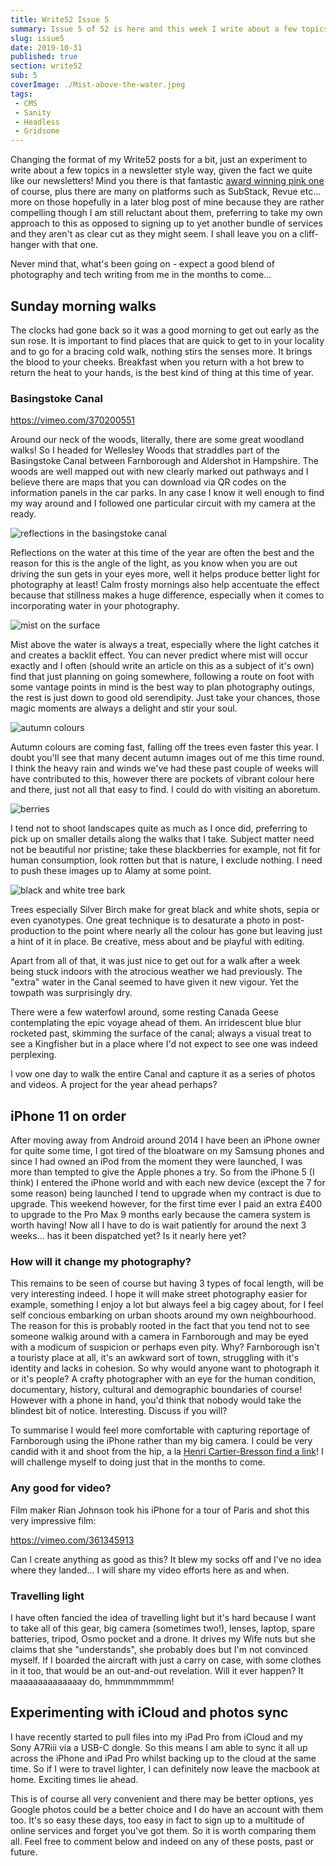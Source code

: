 ```yaml
---
title: Write52 Issue 5
summary: Issue 5 of 52 is here and this week I write about a few topics all in one post because there is a lot going on around here
slug: issue5
date: 2019-10-31
published: true
section: write52
sub: 5
coverImage: ./Mist-above-the-water.jpeg
tags:
 - CMS
 - Sanity
 - Headless
 - Gridsome
---
```

Changing the format of my Write52 posts for a bit, just an experiment to write about a few topics in a newsletter style way, given the fact we quite like our newsletters! Mind you there is that fantastic [award winning pink one](https://write52.com) of course, plus there are many on platforms such as SubStack, Revue etc... more on those hopefully in a later blog post of mine because they are rather compelling though I am still reluctant about them, preferring to take my own approach to this as opposed to signing up to yet another bundle of services and they aren't as clear cut as they might seem. I shall leave you on a cliff-hanger with that one.

Never mind that, what's been going on - expect a good blend of photography and tech writing from me in the months to come...

## Sunday morning walks

The clocks had gone back so it was a good morning to get out early as the sun rose. It is important to find places that are quick to get to in your locality and to go for a bracing cold walk, nothing stirs the senses more. It brings the blood to your cheeks. Breakfast when you return with a hot brew to return the heat to your hands, is the best kind of thing at this time of year.

### Basingstoke Canal

https://vimeo.com/370200551

Around our neck of the woods, literally, there are some great woodland walks! So I headed for Wellesley Woods that straddles part of the Basingstoke Canal between Farnborough and Aldershot in Hampshire. The woods are well mapped out with new clearly marked out pathways and I believe there are maps that you can download via QR codes on the information panels in the car parks. In any case I know it well enough to find my way around and I followed one particular circuit with my camera at the ready.

![reflections in the basingstoke canal](./reflections-in-the-canal.jpeg)

Reflections on the water at this time of the year are often the best and the reason for this is the angle of the light, as you know when you are out driving the sun gets in your eyes more, well it helps produce better light for photography at least! Calm frosty mornings also help accentuate the effect because that stillness makes a huge difference, especially when it comes to incorporating water in your photography.

![mist on the surface](./Mist-above-the-water.jpeg)

Mist above the water is always a treat, especially where the light catches it and creates a backlit effect. You can never predict where mist will occur exactly and I often (should write an article on this as a subject of it's own) find that just planning on going somewhere, following a route on foot with some vantage points in mind is the best way to plan photography outings, the rest is just down to good old serendipity. Just take your chances, those magic moments are always a delight and stir your soul.

![autumn colours](./autumn-leaves.jpeg)

Autumn colours are coming fast, falling off the trees even faster this year. I doubt you'll see that many decent autumn images out of me this time round. I think the heavy rain and winds we've had these past couple of weeks will have contributed to this, however there are pockets of vibrant colour here and there, just not all that easy to find. I could do with visiting an aboretum.

![berries](./berries.jpeg)

I tend not to shoot landscapes quite as much as I once did, preferring to pick up on smaller details along the walks that I take. Subject matter need not be beautiful nor pristine; take these blackberries for example, not fit for human consumption, look rotten but that is nature, I exclude nothing. I need to push these images up to Alamy at some point.

![black and white tree bark](./black-and-white-trees.jpeg)

Trees especially Silver Birch make for great black and white shots, sepia or even cyanotypes. One great technique is to desaturate a photo in post-production to the point where nearly all the colour has gone but leaving just a hint of it in place. Be creative, mess about and be playful with editing.

Apart from all of that, it was just nice to get out for a walk after a week being stuck indoors with the atrocious weather we had previously. The "extra" water in the Canal seemed to have given it new vigour. Yet the towpath was surprisingly dry.

There were a few waterfowl around, some resting Canada Geese contemplating the epic voyage ahead of them. An irridescent blue blur rocketed past, skimming the surface of the canal; always a visual treat to see a Kingfisher but in a place where I'd not expect to see one was indeed perplexing.

I vow one day to walk the entire Canal and capture it as a series of photos and videos. A project for the year ahead perhaps?

## iPhone 11 on order

After moving away from Android around 2014 I have been an iPhone owner for quite some time, I got tired of the bloatware on my Samsung phones and since I had owned an iPod from the moment they were launched, I was more than tempted to give the Apple phones a try. So from the iPhone 5 (I think) I entered the iPhone world and with each new device (except the 7 for some reason) being launched I tend to upgrade when my contract is due to upgrade. This weekend however, for the first time ever I paid an extra £400 to upgrade to the Pro Max 9 months early because the camera system is worth having! Now all I have to do is wait patiently for around the next 3 weeks... has it been dispatched yet? Is it nearly here yet? 

### How will it change my photography?

This remains to be seen of course but having 3 types of focal length, will be very interesting indeed. I hope it will make street photography easier for example, something I enjoy a lot but always feel a big cagey about, for I feel self concious embarking on urban shoots around my own neighbourhood. The reason for this is probably rooted in the fact that you tend not to see someone walkig around with a camera in Farnborough and may be eyed with a modicum of suspicion or perhaps even pity. Why? Farnborough isn't a touristy place at all, it's an awkward sort of town, struggling with it's identity and lacks in cohesion. So why would anyone want to photograph it or it's people? A crafty photographer with an eye for the human condition, documentary, history, cultural and demographic boundaries of course! However with a phone in hand, you'd think that nobody would take the blindest bit of notice. Interesting. Discuss if you will? 

To summarise I would feel more comfortable with capturing reportage of Farnborough using the iPhone rather than my big camera. I could be very candid with it and shoot from the hip, a la [Henri Cartier-Bresson find a link](https://www.henricartierbresson.org/en/hcb/biography/)! I will challenge myself to doing just that in the months to come.

### Any good for video?

Film maker Rian Johnson took his iPhone for a tour of Paris and shot this very impressive film:

https://vimeo.com/361345913

Can I create anything as good as this? It blew my socks off and I’ve no idea where they landed... I will share my video efforts here as and when.

### Travelling light

I have often fancied the idea of travelling light but it's hard because I want to take all of this gear, big camera (sometimes two!), lenses, laptop, spare batteries, tripod, Osmo pocket and a drone. It drives my Wife nuts but she claims that she "understands", she probably does but I'm not convinced myself. If I boarded the aircraft with just a carry on case, with some clothes in it too, that would be an out-and-out revelation. Will it ever happen? It maaaaaaaaaaaaay do, hmmmmmmmm!

## Experimenting with iCloud and photos sync

I have recently started to pull files into my iPad Pro from iCloud and my Sony A7Riii via a USB-C dongle. So this means I am able to sync it all up across the iPhone and iPad Pro whilst backing up to the cloud at the same time. So if I were to travel lighter, I can definitely now leave the macbook at home. Exciting times lie ahead.

This is of course all very convenient and there may be better options, yes Google photos could be a better choice and I do have an account with them too. It's so easy these days, too easy in fact to sign up to a multitude of online services and forget you've got them. So it is worth comparing them all. Feel free to comment below and indeed on any of these posts, past or future.
  
